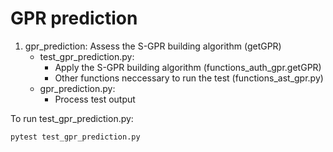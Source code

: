 # GPR prediction

1. gpr_prediction: Assess the S-GPR building algorithm (getGPR)
	- test_gpr_prediction.py: 
		- Apply the S-GPR building algorithm (functions_auth_gpr.getGPR)
		- Other functions neccessary to run the test (functions_ast_gpr.py)
	- gpr_prediction.py:
		- Process test output

To run test_gpr_prediction.py:

```pytest test_gpr_prediction.py```
